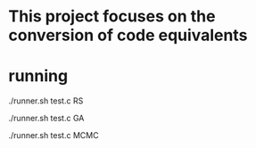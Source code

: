 # This project focuses on the conversion of code equivalents

# running

./runner.sh test.c RS

./runner.sh test.c GA

./runner.sh test.c MCMC


